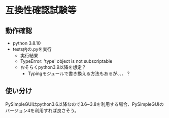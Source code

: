 # 互換性確認試験等

## 動作確認
- python 3.8.10
- tests内の.pyを実行
  - 実行結果
  - TypeError: 'type' object is not subscriptable
  - おそらくpython3.9以降を想定？
    - Typingモジュールで書き換える方法もあるが、、、？

## 使い分け
PySimpleGUIはpython3.6以降なので3.6~3.8を利用する場合、PySimpleGUIのバージョン4を利用すれば良さそう。


